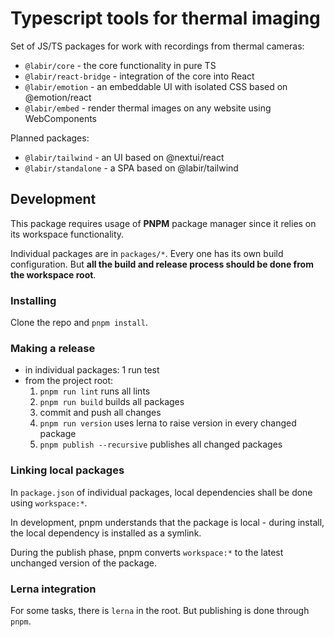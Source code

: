 # Typescript tools for thermal imaging

Set of JS/TS packages for work with recordings from thermal cameras:

- `@labir/core` - the core functionality in pure TS
- `@labir/react-bridge` - integration of the core into React
- `@labir/emotion` - an embeddable UI with isolated CSS based on @emotion/react
- `@labir/embed` - render thermal images on any website using WebComponents

Planned packages:
- `@labir/tailwind` - an UI based on @nextui/react
- `@labir/standalone` - a SPA based on @labir/tailwind

## Development

This package requires usage of **PNPM** package manager since it relies on its workspace functionality.

Individual packages are in `packages/*`. Every one has its own build configuration. But **all the build and release process should be done from the workspace root**.

### Installing

Clone the repo and `pnpm install`.

### Making a release

- in individual packages:
    1 run test
- from the project root:
    1. `pnpm run lint` runs all lints
    2. `pnpm run build` builds all packages
    3. commit and push all changes
    4. `pnpm run version` uses lerna to raise version in every changed package
    5. `pnpm publish --recursive` publishes all changed packages

### Linking local packages

In `package.json` of individual packages, local dependencies shall be done using `workspace:*`.

In development, pnpm understands that the package is local - during install, the local dependency is installed as a symlink.

During the publish phase, pnpm converts `workspace:*` to the latest unchanged version of the package.

### Lerna integration

For some tasks, there is `lerna` in the root. But publishing is done through `pnpm`.